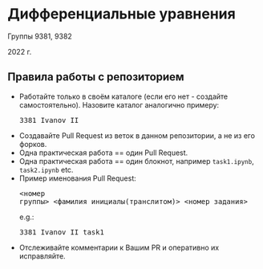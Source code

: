 # Дифференциальные уравнения
Группы 9381, 9382

2022 г.

## Правила работы с репозиторием

  - Работайте только в своём каталоге (если его нет - создайте самостоятельно). Назовите каталог аналогично примеру:<pre>3381\_Ivanov\_II</pre>
  - Создавайте Pull Request из веток в данном репозитории, а не из его форков. 
  - Одна практическая работа == один Pull Request.
  - Одна практическая работа == один блокнот, например `task1.ipynb`, `task2.ipynb` etc.
  - Пример именования Pull Request: <pre><номер группы>\_<фамилия_инициалы(транслитом)>\_<номер_задания></pre> e.g.: <pre>3381\_Ivanov\_II\_task1</pre>
  - Отслеживайте комментарии к Вашим PR и оперативно их исправляйте.
